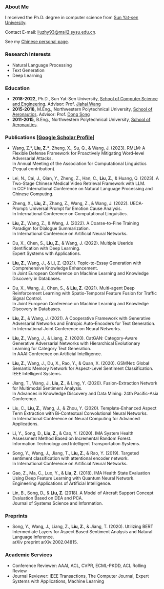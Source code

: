 ### About Me
I received the Ph.D. degree in computer science from [Sun Yat-sen University](http://www.sysu.edu.cn/).

Contact E-mail: [liuzhy93@mail2.sysu.edu.cn](mailto:liuzhy93@mail2.sysu.edu.cn).

See my [Chinese personal page](https://prof.gxu.edu.cn/teacherDetails/8957b7cd-f46f-4f05-a6f9-ed907b652c97).

### Research Interests 
* Natural Language Processing
* Text Generation
* Deep Learning

### Education
* **2018-2022,**    Ph.D., Sun Yat-Sen University, [School of Computer Science and Engineering](http://cse.sysu.edu.cn/). Advisor: Prof. [Jiahai Wang](http://cse.sysu.edu.cn/content/2551)
* **2015-2018,**    M.Eng., Northwestern Polytechnical University, [School of Aeronautics](https://hangkong.nwpu.edu.cn/). Advisor: Prof. [Dong Song](https://teacher.nwpu.edu.cn/songdong.html)
* **2011-2015,**    B.Eng., Northwestern Polytechnical University, [School of Aeronautics](https://hangkong.nwpu.edu.cn/).

### Publications [[Google Scholar Profile](https://scholar.google.com.hk/citations?user=Sp4xqzkAAAAJ&hl=en&oi=sra)]
* Wang, Z.\*, **Liu, Z.\***, Zheng, X., Su, Q., & Wang, J. (2023). RMLM: A Flexible Defense Framework for Proactively Mitigating Word-level Adversarial Attacks. <br>In Annual Meeting of the Association for Computational Linguistics (*equal contribution).

* Lei, N., Cai, J., Qian, Y., Zheng, Z., Han, C., **Liu, Z**., & Huang, Q. (2023). A Two-Stage Chinese Medical Video Retrieval Framework with LLM. <br>In CCF International Conference on Natural Language Processing and Chinese Computing.

* Zheng, X., **Liu, Z**., Zhang, Z., Wang, Z., & Wang, J. (2022). UECA-Prompt: Universal Prompt for Emotion Cause Analysis.<br>In International Conference on Computational Linguistics. 

* **Liu, Z**., Wang, Z., & Wang, J. (2022). A Coarse-to-Fine Training Paradigm for Dialogue Summarization. <br>In International Conference on Artificial Neural Networks. 

* Du, X., Chen, S., **Liu, Z**., & Wang, J. (2022). Multiple Userids Identification with Deep Learning.<br>Expert Systems with Applications.

* **Liu, Z**., Wang, J., & Li, Z. (2021). Topic-to-Essay Generation with Comprehensive Knowledge Enhancement. <br>In Joint European Conference on Machine Learning and Knowledge Discovery in Databases. 
  
* Du, X., Wang, J., Chen, S., & **Liu, Z**. (2021). Multi-agent Deep Reinforcement Learning with Spatio-Temporal Feature Fusion for Traffic Signal Control.<br>In Joint European Conference on Machine Learning and Knowledge Discovery in Databases. 
  
* **Liu, Z**., & Wang, J. (2021). A Cooperative Framework with Generative Adversarial Networks and Entropic Auto-Encoders for Text Generation.<br>In International Joint Conference on Neural Networks. 
  
* **Liu, Z**., Wang, J., & Liang, Z. (2020). CatGAN: Category-Aware Generative Adversarial Networks with Hierarchical Evolutionary Learning for Category Text Generation.<br>In AAAI Conference on Artificial Intelligence. 
  
* **Liu, Z**., Wang, J., Du, X., Rao, Y., & Quan, X. (2020). GSMNet: Global Semantic Memory Network for Aspect-Level Sentiment Classification.<br>IEEE Intelligent Systems. 
  
* Jiang, T., Wang, J., **Liu, Z**., & Ling, Y. (2020). Fusion-Extraction Network for Multimodal Sentiment Analysis.<br>In Advances in Knowledge Discovery and Data Mining: 24th Pacific-Asia Conference. 
  
* Liu, C., **Liu, Z**., Wang, J., & Zhou, Y. (2020). Template-Enhanced Aspect Term Extraction with Bi-Contextual Convolutional Neural Networks.<br>In International Conference on Neural Computing for Advanced Applications. 
  
* Li, Y., Song, D., **Liu, Z**., & Cao, Y. (2020). IMA System Health Assessment Method Based on Incremental Random Forest.<br>Information Technology and Intelligent Transportation Systems.
  
* Song, Y., Wang, J., Jiang, T., **Liu, Z**., & Rao, Y. (2019). Targeted sentiment classification with attentional encoder network.<br>In International Conference on Artificial Neural Networks. 
  
* Gao, Z., Ma, C., Luo, Y., & **Liu, Z**. (2018). IMA Health State Evaluation Using Deep Feature Learning with Quantum Neural Network.<br>Engineering Applications of Artificial Intelligence.
  
* Lin, B., Song, D., & **Liu, Z**. (2018). A Model of Aircraft Support Concept Evaluation Based on DEA and PCA.<br>Journal of Systems Science and Information.
  
### Preprints
* Song, Y., Wang, J., Liang, Z., **Liu, Z**., & Jiang, T. (2020). Utilizing BERT Intermediate Layers for Aspect Based Sentiment Analysis and Natural Language Inference.<br>arXiv preprint arXiv:2002.04815.

### Academic Services
* Conference Reviewer: AAAI, ACL, CVPR, ECML-PKDD, ACL Rolling Review
* Journal Reviewer: IEEE Transactions, The Computer Journal, Expert Systems with Applications, Machine Learning
